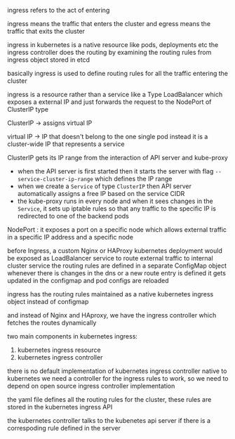 ingress refers to the act of entering

ingress means the traffic that enters the cluster and egress means the traffic that exits the cluster 

ingress in kubernetes is a native resource like pods, deployments etc
the ingress controller does the routing by examining the routing rules from ingress object stored in etcd

basically ingress is used to define routing rules for all the traffic entering the cluster

ingress is a resource rather than a service like a Type LoadBalancer which exposes a external IP and just forwards the request to the NodePort of ClusterIP type

ClusterIP -> assigns virtual IP

virtual IP -> IP that doesn't belong to the one single pod instead it is a cluster-wide IP that represents a service

ClusterIP gets its IP range from the interaction of API server and kube-proxy
- when the API server is first started then it starts the server with flag `--service-cluster-ip-range` which defines the IP range 
- when we create a `Service` of type `ClusterIP` then API server automatically assigns a free IP based on the service CIDR 
- the kube-proxy runs in every node and when it sees changes in the `Service`, it sets up iptable rules so that any traffic to the specific IP is redirected to one of the backend pods




NodePort : it exposes a port on a specific node which allows external traffic in a specific IP address and a specific node



before Ingress, a custom Nginx or HAProxy kubernetes deployment would be exposed as LoadBalancer service to route external traffic to internal cluster service
the routing rules are defined in a separate ConfigMap object 
whenever there is changes in the dns or a new route entry is defined it gets updated in the configmap and pod configs are reloaded

ingress has the routing rules maintained as a native kubernetes ingress object instead of configmap

and instead of Nginx and HAproxy, we have the ingress controller which fetches the routes dynamically

two main components in kubernetes ingress:
1. kubernetes ingress resource
2. kubernetes ingress controller

there is no default implementation of kubernetes ingress controller native to kubernetes
we need a controller for the ingress rules to work, so we need to depend on open source ingress controller implementation

the yaml file defines all the routing rules for the cluster, these rules are stored in the kubernetes ingress API

the kubernetes controller talks to the kubenetes api server if there is a correspoding rule defined in the server





